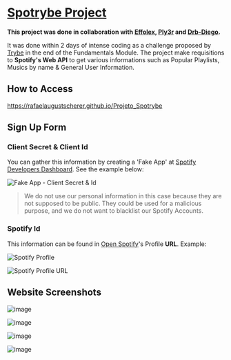 # [Spotrybe Project](https://rafaelaugustscherer.github.io/Projeto_Spotrybe)

**This project was done in collaboration with [Effolex](https://github.com/Effolex/), [Ply3r](https://github.com/Ply3r) and [Drb-Diego](https://github.com/Drb-Diego).**  

It was done within 2 days of intense coding as a challenge proposed by [Trybe](https://github.com/betrybe) in the end of the Fundamentals Module. 
The project make requisitions to **Spotify's Web API** to get various informations such as Popular Playlists, Musics by name & General User Information.

## How to Access
https://rafaelaugustscherer.github.io/Projeto_Spotrybe

## Sign Up Form

### Client Secret & Client Id
You can gather this information by creating a 'Fake App' at [Spotify Developers Dashboard](https://developer.spotify.com/dashboard/applications). See the example below:

![Fake App - Client Secret & Id](https://user-images.githubusercontent.com/63076243/135686775-3bd89f61-fb84-44fd-91d3-4cb53307a42d.png)

> We do not use our personal information in this case because they are not supposed to be public. They could be used for a malicious purpose, and we do not want to blacklist our Spotify Accounts.

### Spotify Id
This information can be found in [Open Spotify](https://open.spotify.com/)'s Profile **URL**. Example:

![Spotify Profile](https://user-images.githubusercontent.com/63076243/135687585-71b46d03-8e75-4fb3-805f-c47ffc4b9b56.png)

![Spotify Profile URL](https://user-images.githubusercontent.com/63076243/135687709-318d1327-03d4-4601-aacc-1e3b863ee0cd.png)

## Website Screenshots


![image](https://user-images.githubusercontent.com/63076243/135687872-02dbf6f1-6bd3-4f37-98b4-f2ca2d3c7a94.png)

![image](https://user-images.githubusercontent.com/63076243/135688163-2e7caa9a-ca2a-41c6-872e-528857dbbc7f.png)

![image](https://user-images.githubusercontent.com/63076243/135688273-326d3d97-7f76-4672-b6f9-53ea027473ce.png)

![image](https://user-images.githubusercontent.com/63076243/135688301-15094ed8-ceec-44ac-bd1e-0eeb59657e48.png)

